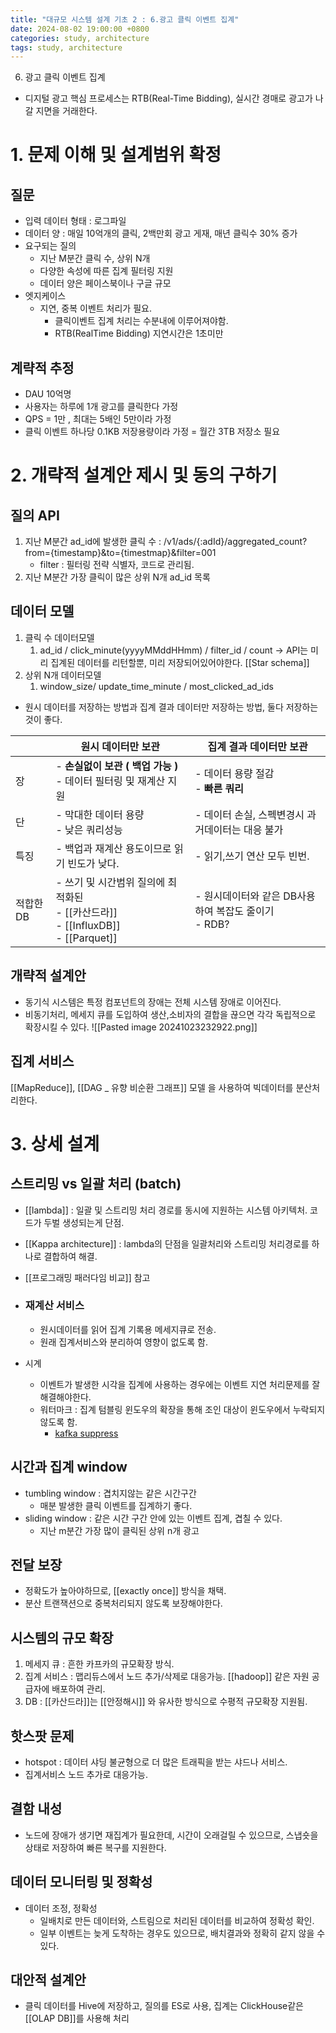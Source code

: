 ```yaml
---
title: "대규모 시스템 설계 기초 2 : 6.광고 클릭 이벤트 집계"
date: 2024-08-02 19:00:00 +0800
categories: study, architecture
tags: study, architecture
---
```


6. 광고 클릭 이벤트 집계
- 디지털 광고 핵심 프로세스는 RTB(Real-Time Bidding), 실시간 경매로 광고가 나갈 지면을 거래한다.

# 1. 문제 이해 및 설계범위 확정

## 질문
- 입력 데이터 형태 : 로그파일
- 데이터 양 : 매일 10억개의 클릭, 2백만회 광고 게재, 매년 클릭수 30% 증가
- 요구되는 질의
	- 지난 M분간 클릭 수, 상위 N개
	- 다양한 속성에 따른 집계 필터링 지원
	- 데이터 양은 페이스북이나 구글 규모
- 엣지케이스
	- 지연, 중복 이벤트 처리가 필요.
		- 클릭이벤트 집계 처리는 수분내에 이루어져야함.
		- RTB(RealTime Bidding) 지연시간은 1초미만

## 계략적 추정
- DAU 10억명
- 사용자는 하루에 1개 광고를 클릭한다 가정
- QPS = 1만 , 최대는 5배인 5만이라 가정
- 클릭 이벤트 하나당 0.1KB 저장용량이라 가정 = 월간 3TB 저장소 필요

# 2. 개략적 설계안 제시 및 동의 구하기

## 질의 API
1. 지난 M분간 ad_id에 발생한 클릭 수 : /v1/ads/{:adId}/aggregated_count?from={timestamp}&to={timestmap}&filter=001
	- filter :  필터링 전략 식별자, 코드로 관리됨.
2. 지난 M분간 가장 클릭이 많은 상위 N개 ad_id 목록

## 데이터 모델
1. 클릭 수 데이터모델
	1. ad_id / click_minute(yyyyMMddHHmm) / filter_id / count 
	   -> API는 미리 집계된 데이터를 리턴할뿐, 미리 저장되어있어야한다. [[Star schema]]
2. 상위 N개 데이터모델
	1. window_size/ update_time_minute / most_clicked_ad_ids

- 원시 데이터를 저장하는 방법과 집계 결과 데이터만 저장하는 방법, 둘다 저장하는것이 좋다.


|        | 원시 데이터만 보관                                                            | 집계 결과 데이터만 보관                        |
| ------ | --------------------------------------------------------------------- | ------------------------------------ |
| 장      | - **손실없이 보관 ( 백업 가능 )**<br>- 데이터 필터링 및 재계산 지원                         | - 데이터 용량 절감<br>- **빠른 쿼리**           |
| 단      | - 막대한 데이터 용량<br>- 낮은 쿼리성능                                             | - 데이터 손실, 스펙변경시 과거데이터는 대응 불가         |
| 특징     | - 백업과 재계산 용도이므로 읽기 빈도가 낮다.                                            | - 읽기,쓰기 연산 모두 빈번.                    |
| 적합한 DB | - 쓰기 및 시간범위 질의에 최적화된<br>- [[카산드라]]<br>- [[InfluxDB]]<br>- [[Parquet]] | - 원시데이터와 같은 DB사용하여 복잡도 줄이기<br>- RDB? |

## 개략적 설계안
- 동기식 시스템은 특정 컴포넌트의 장애는 전체 시스템 장애로 이어진다.
- 비동기처리, 메세지 큐를 도입하여 생산,소비자의 결합을 끊으면 각각 독립적으로 확장시킬 수 있다.
![[Pasted image 20241023232922.png]]


## 집계 서비스
 [[MapReduce]], [[DAG _ 유향 비순환 그래프]] 모델 을 사용하여  빅데이터를 분산처리한다.

# 3. 상세 설계
## 스트리밍 vs 일괄 처리 (batch)
- [[lambda]] : 일괄 및 스트리밍 처리 경로를 동시에 지원하는 시스템 아키텍처. 코드가 두벌 생성되는게 단점.
- [[Kappa architecture]] : lambda의 단점을 일괄처리와 스트리밍 처리경로를 하나로 결합하여 해결.
-  [[프로그래밍 패러다임 비교]] 참고

- ### 재계산 서비스
	- 원시데이터를 읽어 집계 기록용 메세지큐로 전송.
	- 원래 집계서비스와 분리하여 영향이 없도록 함.
- 시계
	- 이벤트가 발생한 시각을 집계에 사용하는 경우에는 이벤트 지연 처리문제를 잘 해결해야한다.
	- 워터마크 : 집계 텀블링 윈도우의 확장을 통해 조인 대상이 윈도우에서 누락되지  않도록 함.
		- [kafka suppress](https://kafka.apache.org/21/documentation/streams/developer-guide/dsl-api.html#window-final-results)

## 시간과 집계 window
- tumbling window : 겹치지않는 같은 시간구간
	- 매분 발생한 클릭 이벤트를 집계하기 좋다.
- sliding window : 같은 시간 구간 안에 있는 이벤트 집계, 겹칠 수 있다. 
	- 지난 m분간 가장 많이 클릭된 상위 n개 광고

## 전달 보장
- 정확도가 높아야하므로, [[exactly once]] 방식을 채택.
- 분산 트랜잭션으로 중복처리되지 않도록 보장해야한다.

## 시스템의 규모 확장
1. 메세지 큐 : 흔한 카프카의 규모확장 방식.
2. 집계 서비스 : 맵리듀스에서 노드 추가/삭제로 대응가능. [[hadoop]] 같은 자원 공급자에 배포하여 관리.
3. DB : [[카산드라]]는 [[안정해시]] 와 유사한 방식으로 수평적 규모확장 지원됨.

## 핫스팟 문제
- hotspot : 데이터 샤딩 불균형으로 더 많은 트래픽을 받는 샤드나 서비스.
- 집계서비스 노드 추가로 대응가능.

## 결함 내성
- 노드에 장애가 생기면 재집계가 필요한데, 시간이 오래걸릴 수 있으므로, 스냅숏을 상태로 저장하여 빠른 복구를 지원한다.

## 데이터 모니터링 및 정확성
- 데이터 조정, 정확성
	- 일배치로 만든 데이터와, 스트림으로 처리된 데이터를 비교하여 정확성 확인.
	- 일부 이벤트는 늦게 도착하는 경우도 있으므로, 배치결과와 정확히 같지 않을 수 있다.
    
## 대안적 설계안
- 클릭 데이터를 Hive에 저장하고, 질의를 ES로 사용, 집계는 ClickHouse같은 [[OLAP DB]]를 사용해 처리 



